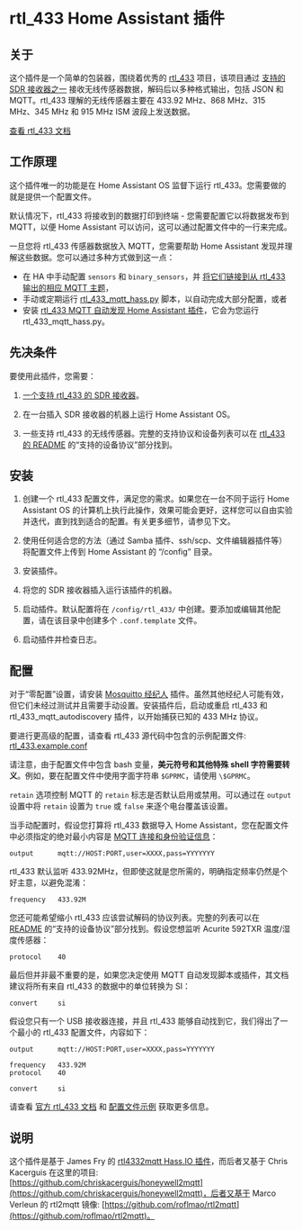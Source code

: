 # rtl_433 Home Assistant 插件

## 关于

这个插件是一个简单的包装器，围绕着优秀的 [rtl_433](https://github.com/merbanan/rtl_433) 项目，该项目通过 [支持的 SDR 接收器之一](https://triq.org/rtl_433/HARDWARE.html) 接收无线传感器数据，解码后以多种格式输出，包括 JSON 和 MQTT。rtl_433 理解的无线传感器主要在 433.92 MHz、868 MHz、315 MHz、345 MHz 和 915 MHz ISM 波段上发送数据。

[查看 rtl_433 文档](https://triq.org/rtl_433)

## 工作原理

这个插件唯一的功能是在 Home Assistant OS 监督下运行 rtl_433。您需要做的就是提供一个配置文件。

默认情况下，rtl_433 将接收到的数据打印到终端 - 您需要配置它以将数据发布到 MQTT，以便 Home Assistant 可以访问，这可以通过配置文件中的一行来完成。

一旦您将 rtl_433 传感器数据放入 MQTT，您需要帮助 Home Assistant 发现并理解这些数据。您可以通过多种方式做到这一点：

  * 在 HA 中手动配置 `sensors` 和 `binary_sensors`，并 [将它们链接到从 rtl_433 输出的相应 MQTT 主题](https://www.home-assistant.io/integrations/sensor.mqtt/)，
  * 手动或定期运行 [rtl_433_mqtt_hass.py](https://github.com/merbanan/rtl_433/tree/master/examples/rtl_433_mqtt_hass.py) 脚本，以自动完成大部分配置，或者
  * 安装 [rtl_433 MQTT 自动发现 Home Assistant 插件](https://github.com/pbkhrv/rtl_433-hass-addons/tree/main/rtl_433_mqtt_autodiscovery)，它会为您运行 rtl_433_mqtt_hass.py。

## 先决条件

要使用此插件，您需要：

 1. [一个支持 rtl_433 的 SDR 接收器](https://triq.org/rtl_433/HARDWARE.html)。

 2. 在一台插入 SDR 接收器的机器上运行 Home Assistant OS。

 3. 一些支持 rtl_433 的无线传感器。完整的支持协议和设备列表可以在 [rtl_433 的 README](https://github.com/merbanan/rtl_433/blob/master/README.md) 的“支持的设备协议”部分找到。

## 安装

 1. 创建一个 rtl_433 配置文件，满足您的需求。如果您在一台不同于运行 Home Assistant OS 的计算机上执行此操作，效果可能会更好，这样您可以自由实验并迭代，直到找到适合的配置。有关更多细节，请参见下文。

 2. 使用任何适合您的方法（通过 Samba 插件、ssh/scp、文件编辑器插件等）将配置文件上传到 Home Assistant 的 “/config” 目录。

 3. 安装插件。

 5. 将您的 SDR 接收器插入运行该插件的机器。

 5. 启动插件。默认配置将在 `/config/rtl_433/` 中创建。要添加或编辑其他配置，请在该目录中创建多个 `.conf.template` 文件。

 6. 启动插件并检查日志。

## 配置

对于“零配置”设置，请安装 [Mosquitto 经纪人](https://github.com/home-assistant/addons/blob/master/mosquitto/DOCS.md) 插件。虽然其他经纪人可能有效，但它们未经过测试并且需要手动设置。安装插件后，启动或重启 rtl_433 和 rtl_433_mqtt_autodiscovery 插件，以开始捕获已知的 433 MHz 协议。

要进行更高级的配置，请查看 rtl_433 源代码中包含的示例配置文件: [rtl_433.example.conf](https://github.com/merbanan/rtl_433/blob/master/conf/rtl_433.example.conf)

请注意，由于配置文件中包含 bash 变量，**美元符号和其他特殊 shell 字符需要转义**。例如，要在配置文件中使用字面字符串 `$GPRMC`，请使用 `\$GPRMC`。

`retain` 选项控制 MQTT 的 `retain` 标志是否默认启用或禁用。可以通过在 `output` 设置中将 `retain` 设置为 `true` 或 `false` 来逐个电台覆盖该设置。

当手动配置时，假设您打算将 rtl_433 数据导入 Home Assistant，您在配置文件中必须指定的绝对最小内容是 [MQTT 连接和身份验证信息](https://triq.org/rtl_433/OPERATION.html#mqtt-output)：

```
output      mqtt://HOST:PORT,user=XXXX,pass=YYYYYYY
```

rtl_433 默认监听 433.92MHz，但即使这就是您所需的，明确指定频率仍然是个好主意，以避免混淆：

```
frequency   433.92M
```

您还可能希望缩小 rtl_433 应该尝试解码的协议列表。完整的列表可以在 [README](https://github.com/merbanan/rtl_433/blob/master/README.md) 的“支持的设备协议”部分找到。假设您想监听 Acurite 592TXR 温度/湿度传感器：

```
protocol    40
```

最后但并非最不重要的是，如果您决定使用 MQTT 自动发现脚本或插件，其文档建议将所有来自 rtl_433 的数据中的单位转换为 SI：

```
convert     si
```

假设您只有一个 USB 接收器连接，并且 rtl_433 能够自动找到它，我们得出了一个最小的 rtl_433 配置文件，内容如下：

```
output      mqtt://HOST:PORT,user=XXXX,pass=YYYYYYY

frequency   433.92M
protocol    40

convert     si
```

请查看 [官方 rtl_433 文档](https://triq.org/rtl_433) 和 [配置文件示例](https://github.com/merbanan/rtl_433/tree/master/conf) 获取更多信息。

## 说明

这个插件是基于 James Fry 的 [rtl4332mqtt Hass.IO 插件](https://github.com/james-fry/hassio-addons/tree/master/rtl4332mqtt)，而后者又基于 Chris Kacerguis 在这里的项目: [https://github.com/chriskacerguis/honeywell2mqtt](https://github.com/chriskacerguis/honeywell2mqtt)，后者又基于 Marco Verleun 的 rtl2mqtt 镜像: [https://github.com/roflmao/rtl2mqtt](https://github.com/roflmao/rtl2mqtt)。